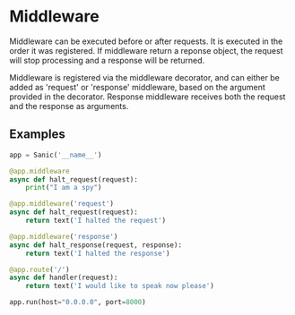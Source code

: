 # Middleware

Middleware can be executed before or after requests.  It is executed in the order it was registered.  If middleware return a reponse object, the request will stop processing and a response will be returned.

Middleware is registered via the middleware decorator, and can either be added as 'request' or 'response' middleware, based on the argument provided in the decorator.  Response middleware receives both the request and the response as arguments.

## Examples

```python
app = Sanic('__name__')

@app.middleware
async def halt_request(request):
	print("I am a spy")

@app.middleware('request')
async def halt_request(request):
	return text('I halted the request')

@app.middleware('response')
async def halt_response(request, response):
	return text('I halted the response')

@app.route('/')
async def handler(request):
	return text('I would like to speak now please')

app.run(host="0.0.0.0", port=8000)
```